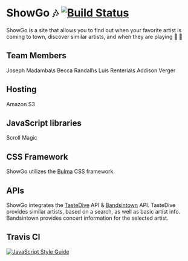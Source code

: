 # ShowGo :notes: [![Build Status](https://travis-ci.com/addisonverger/Phase-1-Group-Project.svg?branch=master)](https://travis-ci.com/addisonverger/Phase-1-Group-Project)
ShowGo is a site that allows you to find out when your favorite artist is coming to town, discover similar artists, and when they are playing  :guitar: :metal:

## Team Members
Joseph Madamba\s
Becca Randall\s
Luis Renteria\s
Addison Verger

## Hosting
Amazon S3

## JavaScript libraries
Scroll Magic

## CSS Framework
ShowGo utilizes the [Bulma](https://bulma.io/) CSS framework.

## APIs
ShowGo integrates the [TasteDive](https://tastedive.com/read/api) API & [Bandsintown](https://app.swaggerhub.com/apis/Bandsintown/PublicAPI/3.0.0) API. TasteDive provides similar artists, based on a search, as well as basic artist info.
Bandsintown provides concert information for the selected artist.

## Travis CI
[![JavaScript Style Guide](https://cdn.rawgit.com/standard/standard/master/badge.svg)](https://github.com/standard/standard)
